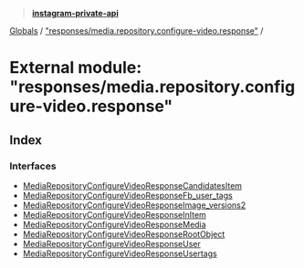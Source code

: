 > **[instagram-private-api](../README.md)**

[Globals](../README.md) / ["responses/media.repository.configure-video.response"](_responses_media_repository_configure_video_response_.md) /

# External module: "responses/media.repository.configure-video.response"

## Index

### Interfaces

* [MediaRepositoryConfigureVideoResponseCandidatesItem](../interfaces/_responses_media_repository_configure_video_response_.mediarepositoryconfigurevideoresponsecandidatesitem.md)
* [MediaRepositoryConfigureVideoResponseFb_user_tags](../interfaces/_responses_media_repository_configure_video_response_.mediarepositoryconfigurevideoresponsefb_user_tags.md)
* [MediaRepositoryConfigureVideoResponseImage_versions2](../interfaces/_responses_media_repository_configure_video_response_.mediarepositoryconfigurevideoresponseimage_versions2.md)
* [MediaRepositoryConfigureVideoResponseInItem](../interfaces/_responses_media_repository_configure_video_response_.mediarepositoryconfigurevideoresponseinitem.md)
* [MediaRepositoryConfigureVideoResponseMedia](../interfaces/_responses_media_repository_configure_video_response_.mediarepositoryconfigurevideoresponsemedia.md)
* [MediaRepositoryConfigureVideoResponseRootObject](../interfaces/_responses_media_repository_configure_video_response_.mediarepositoryconfigurevideoresponserootobject.md)
* [MediaRepositoryConfigureVideoResponseUser](../interfaces/_responses_media_repository_configure_video_response_.mediarepositoryconfigurevideoresponseuser.md)
* [MediaRepositoryConfigureVideoResponseUsertags](../interfaces/_responses_media_repository_configure_video_response_.mediarepositoryconfigurevideoresponseusertags.md)